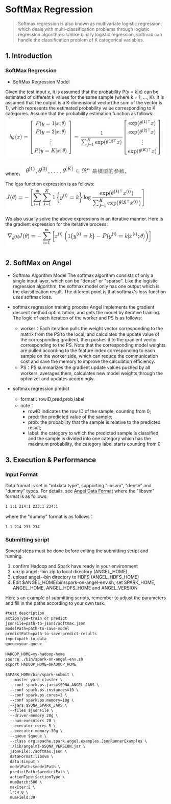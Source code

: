 # SoftMax Regression
 
> Softmax regression is also known as multivariate logistic regression, which deals with multi-classification problems through logistic regression algorithms. Unlike binary logistic regression, softmax can handle the classification problem of K categorical variables.

## 1. Introduction
### SoftMax Regression     
* SoftMax Regression Model

Given the test input x, it is assumed that the probability P(y = k|x) can be estimated of different k values for the same sample (where k = 1, ..., K). It is assumed that the output is a K-dimensional vector(the sum of the vector is 1), which represents the estimated probability value corresponding to K categories. Assume that the probability estimation function as follows:
![](../imgs/SoftMax_p.png)

where，![](../imgs/SoftMax_exp.png)

The loss function expression is as follows:
![](../imgs/SoftMax_loss.png)

We also usually solve the above expressions in an iterative manner. Here is the gradient expression for the iterative process:
![](../imgs/SoftMax_grad.png)

## 2. SoftMax on Angel
* Softmax Algorithm Model
The softmax algorithm consists of only a single input layer, which can be "dense" or "sparse". Like the logistic regression algorithm, the softmax model only has one output which is the classification result. The diferent point is that softmax's loss function uses softmax loss.

* softmax regression training process
    Angel implements the gradient descent method optimization, and gets the model by iterative training. The logic of each iteration of the worker and PS is as follows:       
    * worker：Each iteration pulls the weight vector corresponding to the matrix from the PS to the local, and calculates the update value of the corresponding gradient, then pushes it to the gradient vector corresponding to the PS. Note that the corresponding model weights are pulled according to the feature index corresponding to each sample on the worker side, which can reduce the communication cost and save the memory to improve the calculation efficiency.
    * PS：PS summarizes the gradient update values pushed by all workers, averages them, calculates new model weights through the optimizer and updates accordingly.
    
* softmax regression predict
    * format：rowID,pred,prob,label
    * note：
	    * rowID indicates the row ID of the sample, counting from 0; 
	    * pred: the predicted value of the sample; 
	    * prob: the probability that the sample is relative to the predicted result; 
	    * label: the category to which the predicted sample is classified, and the sample is divided into one category which has the maximum probability, the category label starts counting from 0
    
## 3. Execution & Performance
### Input Format
Data fromat is set in "ml.data.type", supporting "libsvm", "dense" and "dummy" types. For details, see [Angel Data Format](data_format_en.md)
where the "libsvm" format is as follows:
 ```
 1 1:1 214:1 233:1 234:1
 ```   
 where the "dummy" format is as follows：
    
 ```
 1 1 214 233 234
 ```

### Submitting script

Several steps must be done before editing the submitting script and running.

1. confirm Hadoop and Spark have ready in your environment
2. unzip angel-<version>-bin.zip to local directory (ANGEL_HOME)
3. upload angel-<version>-bin directory to HDFS (ANGEL_HDFS_HOME)
4. Edit $ANGEL_HOME/bin/spark-on-angel-env.sh, set SPARK_HOME, ANGEL_HOME, ANGEL_HDFS_HOME and ANGEL_VERSION

Here's an example of submitting scripts, remember to adjust the parameters and fill in the paths according to your own task.

```
#test description
actionType=train or predict
jsonFile=path-to-jsons/softmax.json
modelPath=path-to-save-model
predictPath=path-to-save-predict-results
input=path-to-data
queue=your-queue

HADOOP_HOME=my-hadoop-home
source ./bin/spark-on-angel-env.sh
export HADOOP_HOME=$HADOOP_HOME

$SPARK_HOME/bin/spark-submit \
  --master yarn-cluster \
  --conf spark.ps.jars=$SONA_ANGEL_JARS \
  --conf spark.ps.instances=10 \
  --conf spark.ps.cores=2 \
  --conf spark.ps.memory=10g \
  --jars $SONA_SPARK_JARS \
  --files $jsonFile \
  --driver-memory 20g \
  --num-executors 20 \
  --executor-cores 5 \
  --executor-memory 30g \
  --queue $queue \
  --class org.apache.spark.angel.examples.JsonRunnerExamples \
  ./lib/angelml-$SONA_VERSION.jar \
  jsonFile:./softmax.json \
  dataFormat:libsvm \
  data:$input \
  modelPath:$modelPath \
  predictPath:$predictPath \
  actionType:$actionType \
  numBatch:500 \
  maxIter:2 \
  lr:4.0 \
  numField:39
```